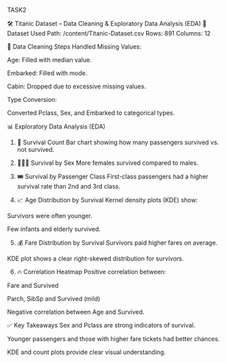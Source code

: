 TASK2

🛠 Titanic Dataset – Data Cleaning & Exploratory Data Analysis (EDA)
📂 Dataset Used
Path: /content/Titanic-Dataset.csv
Rows: 891
Columns: 12

🧹 Data Cleaning Steps
Handled Missing Values:

Age: Filled with median value.

Embarked: Filled with mode.

Cabin: Dropped due to excessive missing values.

Type Conversion:

Converted Pclass, Sex, and Embarked to categorical types.

📊 Exploratory Data Analysis (EDA)
1. 🚢 Survival Count
Bar chart showing how many passengers survived vs. not survived.

2. 👨‍👩‍👧 Survival by Sex
More females survived compared to males.

3. 🎟 Survival by Passenger Class
First-class passengers had a higher survival rate than 2nd and 3rd class.

4. 📈 Age Distribution by Survival
Kernel density plots (KDE) show:

Survivors were often younger.

Few infants and elderly survived.

5. 💰 Fare Distribution by Survival
Survivors paid higher fares on average.

KDE plot shows a clear right-skewed distribution for survivors.

6. 🔥 Correlation Heatmap
Positive correlation between:

Fare and Survived

Parch, SibSp and Survived (mild)

Negative correlation between Age and Survived.

✅ Key Takeaways
Sex and Pclass are strong indicators of survival.

Younger passengers and those with higher fare tickets had better chances.

KDE and count plots provide clear visual understanding.
